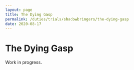 ```yaml
---
layout: page
title: The Dying Gasp
permalink: /duties/trials/shadowbringers/the-dying-gasp
date: 2020-08-17
---
```


# The Dying Gasp

Work in progress.
